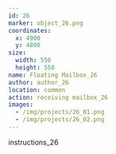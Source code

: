 ```yaml
---
id: 26
marker: object_26.png
coordinates:
  x: 4900
  y: 4800
size:
  width: 550
  height: 550
name: Floating Mailbox_26
author: author_26
location: common
action: receiving mailbox_26
images:
  - /img/projects/26_01.png
  - /img/projects/26_02.png
---
```


instructions_26

